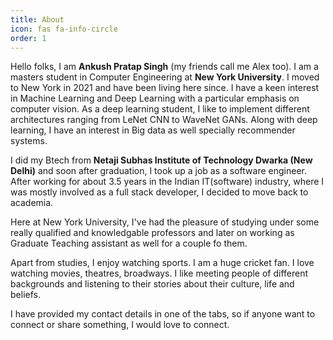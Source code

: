 ```yaml
---
title: About
icon: fas fa-info-circle
order: 1
---
```


Hello folks, I am **Ankush Pratap Singh** (my friends call me Alex too). I am a masters student in Computer Engineering at **New York University**. I moved to New York in 2021 and have been living here since. I have a keen interest in Machine Learning and Deep Learning with a particular emphasis on computer vision. As a deep learning student, I like to implement different architectures ranging from LeNet CNN to WaveNet GANs. Along with deep learning, I have an interest in Big data as well specially recommender systems. 

I did my Btech from **Netaji Subhas Institute of Technology Dwarka (New Delhi)** and soon after graduation, I took up a job as a software engineer.
After working for about 3.5 years in the Indian IT(software) industry, where I was mostly involved as a full stack developer, I decided to move back to academia.

Here at New York University, I've had the pleasure of studying under some really qualified and knowledgable professors and later on working as Graduate Teaching assistant as well for a couple fo them. 

Apart from studies, I enjoy watching sports. I am a huge cricket fan. I love watching movies, theatres, broadways. I like meeting people of different backgrounds and listening to their stories about their culture, life and beliefs.

I have provided my contact details in one of the tabs, so if anyone want to connect or share something, I would love to connect.

